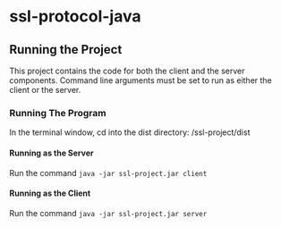 # ssl-protocol-java
## Running the Project
This project contains the code for both the client and the server components. Command line arguments must be set to run as either the client or the server.  
### Running The Program
In the terminal window, cd into the dist directory: /ssl-project/dist
#### Running as the Server
Run the command `java -jar ssl-project.jar client`
#### Running as the Client
Run the command `java -jar ssl-project.jar server`  
